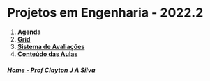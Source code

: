 # Projetos em Engenharia - 2022.2

1. **Agenda**
2. **[Grid](des_aulas/GridProjetos.md)**
3. **[Sistema de Avaliações](/./avaliacoes.md)**
4. **[Conteúdo das Aulas](projetos_aulas.md)**

##### [Home - Prof Clayton J A Silva](/./index.md)
